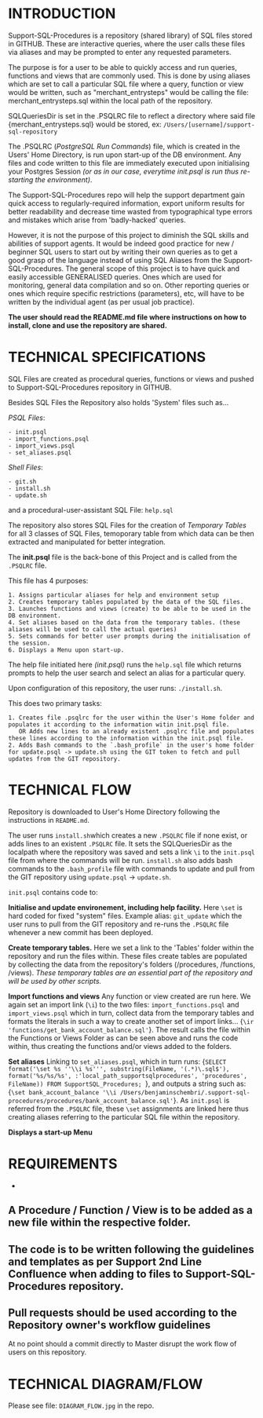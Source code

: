 # INTRODUCTION

Support-SQL-Procedures is a repository (shared library) of SQL files stored in GITHUB. These are interactive queries, where the user calls these files via aliases and may be prompted to enter any requested parameters.

The purpose is for a user to be able to quickly access and run queries, functions and views that are commonly used. This is done by using aliases which are set to call a particular SQL file where a query, function or view would be written, such as "merchant_entrysteps" would be calling the file: merchant_entrysteps.sql within the local path of the repository.

SQLQueriesDir is set in the .PSQLRC file to reflect a directory where said file {merchant_entrysteps.sql} would be stored, ex: ```/Users/[username]/support-sql-repository```

The .PSQLRC (_PostgreSQL Run Commands_) file, which is created in the Users' Home Directory, is run upon start-up of the DB environment. Any files and code written to this file are immediately executed upon initialising your Postgres Session _(or as in our case, everytime init.psql is run thus re-starting the environment)_.

The Support-SQL-Procedures repo will help the support department gain quick access to regularly-required information, export uniform results for better readability and decrease time wasted from typographical type errors and mistakes which arise from 'badly-hacked' queries.

However, it is not the purpose of this project to diminish the SQL skills and abilities of support agents. It would be indeed good practice for new / beginner SQL users to start out by writing their own queries as to get a good grasp of the language instead of using SQL Aliases from the Support-SQL-Procedures.
The general scope of this project is to have quick and easily accessible GENERALISED queries. Ones which are used for monitoring, general data compilation and so on. Other reporting queries or ones which require specific restrictions (parameters), etc, will have to be written by the individual agent (as per usual job practice).

**The user should read the README.md file where instructions on how to install, clone and use the repository are shared.**





# TECHNICAL SPECIFICATIONS

SQL Files are created as procedural queries, functions or views and pushed to Support-SQL-Procedures repository in GITHUB.

Besides SQL Files the Repository also holds 'System' files such as...

_PSQL Files_:
```
- init.psql
- import_functions.psql
- import_views.psql
- set_aliases.psql
```

_Shell Files_:
```
- git.sh
- install.sh
- update.sh
```

and a procedural-user-assistant SQL File: ```help.sql```

The repository also stores SQL Files for the creation of _Temporary Tables_ for all 3 classes of SQL Files, temoporary table from which data can be then extracted and manipulated for better integration.

The **init.psql** file is the back-bone of this  Project and is called from the ```.PSQLRC``` file.

This file has 4 purposes:
```
1. Assigns particular aliases for help and environment setup  
2. Creates temporary tables populated by the data of the SQL files.
3. Launches functions and views (create) to be able to be used in the DB environment.
4. Set aliases based on the data from the temporary tables. (these aliases will be used to call the actual queries)
5. Sets commands for better user prompts during the initialisation of the session.
6. Displays a Menu upon start-up.
```

The help file initiated here _(init.psql)_ runs the ```help.sql``` file which returns prompts to help the user search and select an alias for a particular query.

Upon configuration of this repository, the user runs: ```./install.sh```.

This does two primary tasks:
```
1. Creates file .psqlrc for the user within the User's Home folder and populates it according to the information witin init.psql file.
   OR Adds new lines to an already existent .psqlrc file and populates these lines according to the information within the init.psql file.
2. Adds Bash commands to the `.bash_profile` in the user's home folder for update.psql -> update.sh using the GIT token to fetch and pull updates from the GIT repository.
```


# TECHNICAL FLOW

Repository is downloaded to User's Home Directory following the instructions in  ```README.md```.

The user runs ```install.sh```which creates a new ```.PSQLRC``` file  if none exist, or adds lines to an existent ```.PSQLRC``` file.
It sets the SQLQueriesDir as the localpath where the repository was saved and sets a link ```\i``` to the ```init.psql``` file from where the commands will  be run.
```install.sh``` also adds bash commands to the `.bash_profile` file with commands to update and pull from the GIT repository using `update.psql` -> `update.sh`.

```init.psql``` contains code to:

**Initialise and update environement, including help facility.**
Here ```\set``` is hard coded for fixed "system" files.
Example alias: `git_update` which the user runs to pull from the GIT repository and re-runs the `.PSQLRC` file whenever a new commit has been deployed.

**Create temporary tables.**
Here we set a link to the 'Tables' folder within the repository and run the files within. These files create tables are populated by collecting the data from the repository's folders (/procedures, /functions, /views).
_These temporary tables are an essential part of the repository and will be used by other scripts._

**Import functions and views**
Any function or view created are run here. We again set an import link (`\i`) to the two files: `import_functions.psql` and `import_views.psql` which in turn, collect data from the temporary tables and formats the literals in such a way to create another set of import links...
{`\ir 'functions/get_bank_account_balance.sql'`}.
The result calls the file within the Functions or Views Folder as can be seen above and runs the code within, thus creating the functions and/or views added to the folders.

**Set aliases**
Linking to `set_aliases.psql`, which in turn runs:
{`SELECT format('\set %s ''\\i %s''', substring(FileName, '(.*)\.sql$'), format('%s/%s/%s', :'local_path_supportsqlprocedures', 'procedures', FileName)) FROM SupportSQL_Procedures;
`},
and outputs a string such as:
{`\set bank_account_balance '\\i /Users/benjaminschembri/.support-sql-procedures/procedures/bank_account_balance.sql'`}.
As `init.psql` is referred from the `.PSQLRC` file, these `\set` assignments are linked here thus creating aliases referring to the particular SQL file within the repository.

**Displays a start-up Menu**


# REQUIREMENTS

-
A Procedure / Function / View is to be added as a new file within the respective folder.
-
The code is to be written following the guidelines and templates as per **Support 2nd Line** Confluence when adding to files to Support-SQL-Procedures repository.
-
Pull requests should be used according to the Repository owner's **workflow guidelines**
-
At no point should a commit directly to Master disrupt the work flow of users on this repository.


# TECHNICAL DIAGRAM/FLOW
Please see file: `DIAGRAM_FLOW.jpg` in the repo.

